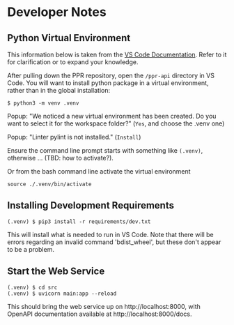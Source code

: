 # Developer Notes

## Python Virtual Environment

This information below is taken from the [VS Code Documentation](#https://code.visualstudio.com/docs/python/environments). Refer to it for clarification or to expand your knowledge.

After pulling down the PPR repository, open the `/ppr-api` directory in VS Code. You will want to install python package in a virtual environment, rather than in the global installation:

```
$ python3 -m venv .venv
```

Popup: "We noticed a new virtual environment has been created. Do you want to select it for the workspace folder?" (`Yes`, and choose the .venv one)

Popup: "Linter pylint is not installed." (`Install`)

Ensure the command line prompt starts with something like `(.venv)`, otherwise ... (TBD: how to activate?).

Or from the bash command line activate the virtual environment

```shell script
source ./.venv/bin/activate
```

## Installing Development Requirements

```
(.venv) $ pip3 install -r requirements/dev.txt
```

This will install what is needed to run in VS Code. Note that there will be errors regarding an invalid command 'bdist_wheel', but these don't appear to be a problem.

## Start the Web Service

```
(.venv) $ cd src
(.venv) $ uvicorn main:app --reload
```

This should bring the web service up on http://localhost:8000, with OpenAPI documentation available at http://localhost:8000/docs.
